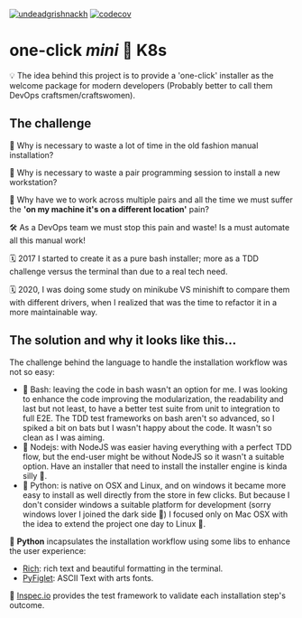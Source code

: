 [![undeadgrishnackh](https://circleci.com/gh/undeadgrishnackh/one-click-minik8s.svg?style=svg)](https://app.circleci.com/pipelines/github/undeadgrishnackh/one-click-minik8s)
[![codecov](https://codecov.io/gh/undeadgrishnackh/one-click-minik8s/branch/master/graph/badge.svg)](https://codecov.io/gh/undeadgrishnackh/one-click-minik8s)

# one-click _mini_ 🕋 K8s
💡 The idea behind this project is to provide a 'one-click' installer as the welcome package for modern developers (Probably better to call them DevOps craftsmen/craftswomen). 

## The challenge
🤔 Why is necessary to waste a lot of time in the old fashion manual installation? 

🤔 Why is necessary to waste a pair programming session to install a new workstation?

🤔 Why have we to work across multiple pairs and all the time we must suffer the __'on my machine it's on a different location'__ pain?

🛠️ As a DevOps team we must stop this pain and waste! Is a must automate all this manual work! 

🗓️ 2017 I started to create it as a pure bash installer; more as a TDD challenge versus the terminal than due to a real tech need. 

🗓️ 2020, I was doing some study on minikube VS minishift to compare them with different drivers, when I realized that was the time to refactor it in a more maintainable way.

## The solution and why it looks like this...
The challenge behind the language to handle the installation workflow was not so easy: 
- 🔦 Bash: leaving the code in bash wasn't an option for me. I was looking to enhance the code improving the modularization, the readability and last but not least, to have a better test suite from unit to integration to full E2E. The TDD test frameworks on bash aren't so advanced, so I spiked a bit on bats but I wasn't happy about the code. It wasn't so clean as I was aiming.
- 🧗 Nodejs: with NodeJS was easier having everything with a perfect TDD flow, but the end-user might be without NodeJS so it wasn't a suitable option. Have an installer that need to install the installer engine is kinda silly 🤡. 
- 🚀 Python: is native on OSX and Linux, and on windows it became more easy to install as well directly from the store in few clicks. But because I don't consider windows a suitable platform for development (sorry windows lover I joined the dark side 🍎) I focused only on Mac OSX with the idea to extend the project one day to Linux 🐧.

🐍 **Python** incapsulates the installation workflow using some libs to enhance the user experience:
- [Rich](https://github.com/willmcgugan/rich): rich text and beautiful formatting in the terminal.
- [PyFiglet](https://github.com/pwaller/pyfiglet): ASCII Text with arts fonts.

🧬 [Inspec.io](https://community.chef.io/products/chef-inspec/) provides the test framework to validate each installation step's outcome.

